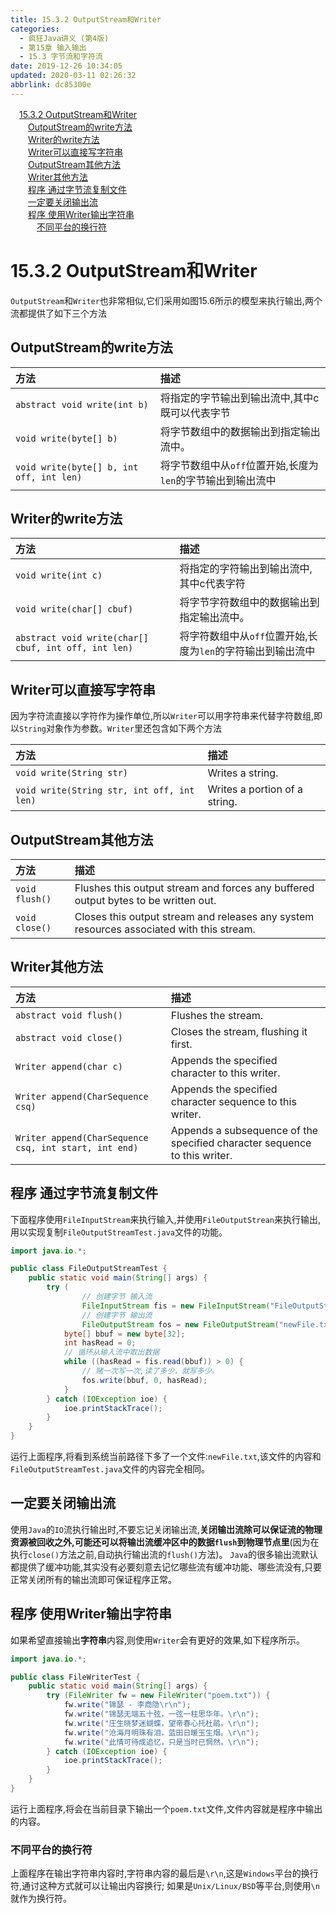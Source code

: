 ```yaml
---
title: 15.3.2 OutputStream和Writer
categories: 
  - 疯狂Java讲义 (第4版)
  - 第15章 输入输出
  - 15.3 字节流和字符流
date: 2019-12-26 10:34:05
updated: 2020-03-11 02:26:32
abbrlink: dc85300e
---
```

<div id='my_toc'><a href="/JavaReadingNotes/dc85300e/#15-3-2-OutputStream和Writer" class="header_1">15.3.2 OutputStream和Writer</a>&nbsp;<br><a href="/JavaReadingNotes/dc85300e/#OutputStream的write方法" class="header_2">OutputStream的write方法</a>&nbsp;<br><a href="/JavaReadingNotes/dc85300e/#Writer的write方法" class="header_2">Writer的write方法</a>&nbsp;<br><a href="/JavaReadingNotes/dc85300e/#Writer可以直接写字符串" class="header_2">Writer可以直接写字符串</a>&nbsp;<br><a href="/JavaReadingNotes/dc85300e/#OutputStream其他方法" class="header_2">OutputStream其他方法</a>&nbsp;<br><a href="/JavaReadingNotes/dc85300e/#Writer其他方法" class="header_2">Writer其他方法</a>&nbsp;<br><a href="/JavaReadingNotes/dc85300e/#程序-通过字节流复制文件" class="header_2">程序 通过字节流复制文件</a>&nbsp;<br><a href="/JavaReadingNotes/dc85300e/#一定要关闭输出流" class="header_2">一定要关闭输出流</a>&nbsp;<br><a href="/JavaReadingNotes/dc85300e/#程序-使用Writer输出字符串" class="header_2">程序 使用Writer输出字符串</a>&nbsp;<br><a href="/JavaReadingNotes/dc85300e/#不同平台的换行符" class="header_3">不同平台的换行符</a>&nbsp;<br></div>
<style>.header_1{margin-left: 1em;}.header_2{margin-left: 2em;}.header_3{margin-left: 3em;}.header_4{margin-left: 4em;}.header_5{margin-left: 5em;}.header_6{margin-left: 6em;}</style>
<!--more-->
<script>if (navigator.platform.search('arm')==-1){document.getElementById('my_toc').style.display = 'none';}var e,p = document.getElementsByTagName('p');while (p.length>0) {e = p[0];e.parentElement.removeChild(e);}</script>

<!--end-->
# 15.3.2 OutputStream和Writer
`OutputStream`和`Writer`也非常相似,它们采用如图15.6所示的模型来执行输出,两个流都提供了如下三个方法

## OutputStream的write方法

|方法|描述|
|:--|:--|
|`abstract void write(int b)`|将指定的字节输出到输出流中,其中c既可以代表字节|
|`void write(byte[] b)`|将字节数组中的数据输出到指定输出流中。|
|`void write(byte[] b, int off, int len)`|将字节数组中从`off`位置开始,长度为`len`的字节输出到输出流中|

## Writer的write方法

|方法|描述|
|:--|:--|
|`void write(int c)`|将指定的字符输出到输出流中,其中c代表字符|
|`void write(char[] cbuf)`|将字节字符数组中的数据输出到指定输出流中。|
|`abstract void write(char[] cbuf, int off, int len)`|将字符数组中从`off`位置开始,长度为`len`的字符输出到输出流中|

## Writer可以直接写字符串
因为字符流直接以字符作为操作单位,所以`Writer`可以用字符串来代替字符数组,即以`String`对象作为参数。`Writer`里还包含如下两个方法

|方法|描述|
|:--|:--|
|`void write(String str)`|Writes a string.|
|`void write(String str, int off, int len)`|Writes a portion of a string.|

## OutputStream其他方法

|方法|描述|
|:--|:--|
|`void flush()`|Flushes this output stream and forces any buffered output bytes to be written out.|
|`void close()`|Closes this output stream and releases any system resources associated with this stream.|

## Writer其他方法

|方法|描述|
|:--|:--|
|`abstract void flush()`|Flushes the stream.|
|`abstract void close()`|Closes the stream, flushing it first.|
|`Writer append(char c)`|Appends the specified character to this writer.|
|`Writer append(CharSequence csq)`|Appends the specified character sequence to this writer.|
|`Writer append(CharSequence csq, int start, int end)`|Appends a subsequence of the specified character sequence to this writer.|

## 程序 通过字节流复制文件
下面程序使用`FileInputStream`来执行输入,并使用`FileOutputStrean`来执行输出,用以实现复制`FileOutputStreamTest.java`文件的功能。
```java
import java.io.*;

public class FileOutputStreamTest {
    public static void main(String[] args) {
        try (
                // 创建字节 输入流
                FileInputStream fis = new FileInputStream("FileOutputStreamTest.java");
                // 创建字节 输出流
                FileOutputStream fos = new FileOutputStream("newFile.txt")) {
            byte[] bbuf = new byte[32];
            int hasRead = 0;
            // 循环从输入流中取出数据
            while ((hasRead = fis.read(bbuf)) > 0) {
                // 赌一次写一次,读了多少，就写多少。
                fos.write(bbuf, 0, hasRead);
            }
        } catch (IOException ioe) {
            ioe.printStackTrace();
        }
    }
}
```
运行上面程序,将看到系统当前路径下多了一个文件:`newFile.txt`,该文件的内容和`FileOutputStreamTest.java`文件的内容完全相同。

## 一定要关闭输出流
使用`Java`的`IO`流执行输出时,不要忘记关闭输出流,**关闭输岀流除可以保证流的物理资源被回收之外,可能还可以将输岀流缓冲区中的数据`flush`到物理节点里**(因为在执行`close()`方法之前,自动执行输出流的`flush()`方法)。
`Java`的很多输出流默认都提供了缓冲功能,其实没有必要刻意去记忆哪些流有缓冲功能、哪些流没有,只要正常关闭所有的输出流即可保证程序正常。
## 程序 使用Writer输出字符串
如果希望直接输出**字符串**内容,则使用`Writer`会有更好的效果,如下程序所示。
```java
import java.io.*;

public class FileWriterTest {
	public static void main(String[] args) {
		try (FileWriter fw = new FileWriter("poem.txt")) {
			fw.write("锦瑟 - 李商隐\r\n");
			fw.write("锦瑟无端五十弦，一弦一柱思华年。\r\n");
			fw.write("庄生晓梦迷蝴蝶，望帝春心托杜鹃。\r\n");
			fw.write("沧海月明珠有泪，蓝田日暖玉生烟。\r\n");
			fw.write("此情可待成追忆，只是当时已惘然。\r\n");
		} catch (IOException ioe) {
			ioe.printStackTrace();
		}
	}
}
```
运行上面程序,将会在当前目录下输出一个`poem.txt`文件,文件内容就是程序中输出的内容。
### 不同平台的换行符
上面程序在输出字符串内容时,字符串内容的最后是`\r\n`,这是`Windows`平台的换行符,通讨这种方式就可以让输出内容换行;
如果是`Unix/Linux/BSD`等平台,则使用`\n`就作为换行符。
